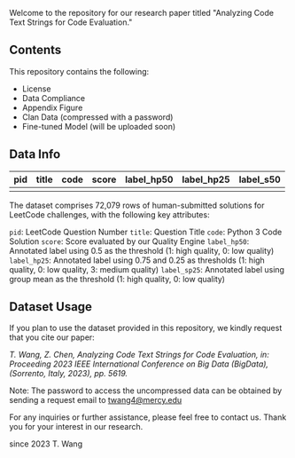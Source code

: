 Welcome to the repository for our research paper titled "Analyzing Code Text Strings for Code Evaluation."

## Contents
This repository contains the following:

- License
- Data Compliance
- Appendix Figure
- Clan Data (compressed with a password)
- Fine-tuned Model (will be uploaded soon)
## Data Info

| pid | title | code | score | label_hp50 | label_hp25 | label_s50 |
|-----|-------|------|-------|------------|------------|-----------|
|     |       |      |       |            |            |           |


The dataset comprises 72,079 rows of human-submitted solutions for LeetCode challenges, with the following key attributes:

`pid`: LeetCode Question Number
`title`: Question Title
`code`: Python 3 Code Solution
`score`: Score evaluated by our Quality Engine
`label_hp50`: Annotated label using 0.5 as the threshold (1: high quality, 0: low quality)
`label_hp25`: Annotated label using 0.75 and 0.25 as thresholds (1: high quality, 0: low quality, 3: medium quality)
`label_sp25`: Annotated label using group mean as the threshold (1: high quality, 0: low quality)

## Dataset Usage
If you plan to use the dataset provided in this repository, we kindly request that you cite our paper:

*T. Wang, Z. Chen, Analyzing Code Text Strings for Code Evaluation, in: Proceeding 2023 IEEE International Conference on Big Data (BigData), (Sorrento, Italy, 2023), pp. 5619.*

Note: The password to access the uncompressed data can be obtained by sending a request email to twang4@mercy.edu

For any inquiries or further assistance, please feel free to contact us. Thank you for your interest in our research.


since 2023
T. Wang
